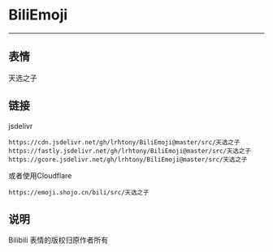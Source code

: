 # BiliEmoji
---
## 表情
天选之子
## 链接
jsdelivr
```
https://cdn.jsdelivr.net/gh/lrhtony/BiliEmoji@master/src/天选之子
https://fastly.jsdelivr.net/gh/lrhtony/BiliEmoji@master/src/天选之子
https://gcore.jsdelivr.net/gh/lrhtony/BiliEmoji@master/src/天选之子
```
或者使用Cloudflare
```
https://emoji.shojo.cn/bili/src/天选之子
```
## 说明
Bilibili 表情的版权归原作者所有
